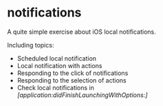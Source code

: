 # notifications
A quite simple exercise about iOS local notifications.

Including topics:
  * Scheduled local notification
  * Local notification with actions
  * Responding to the click of notifications
  * Responding to the selection of actions 
  * Check local notifications in *[application:didFinishLaunchingWithOptions:]*
  
